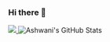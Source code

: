 ### Hi there 👋

<a href="https://github.com/Neel2904">
  <img src="https://github-readme-stats.vercel.app/api/top-langs/?username=jackblackjack&theme=radical&hide=glsl,python" />
</a>



<img src="https://github-readme-stats.vercel.app/api?username=jackblackjack&show_icons=true&theme=radical&line_height=27&v=5" alt="Ashwani's GitHub Stats" />
